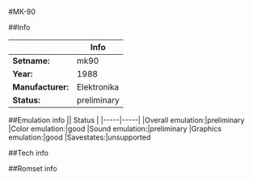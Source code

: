 #MK-90

##Info

||Info|
|-----|-----|
|**Setname:**|mk90
|**Year:**|1988
|**Manufacturer:**|Elektronika
|**Status:**|preliminary

##Emulation info
|| Status |
|-----|-----|
|Overall emulation:|preliminary
|Color emulation:|good
|Sound emulation:|preliminary
|Graphics emulation:|good
|Savestates:|unsupported

##Tech info

##Romset info

<!--- START OF EDITED COMMENT DO NOT TOUCH TEXT ABOVE-->

